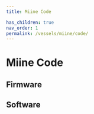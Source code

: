 ```yaml
---
title: Miine Code

has_children: true
nav_order: 1
permalink: /vessels/miine/code/
---
```


# Miine Code

## Firmware

## Software
